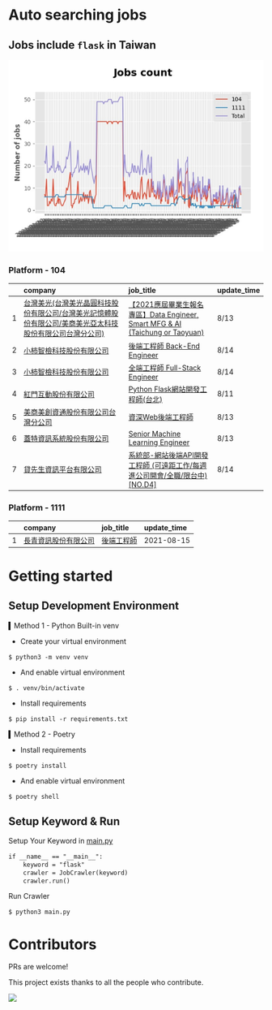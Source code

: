 # Auto searching jobs

## Jobs include `flask` in Taiwan 

 ![image](./doc/plot_img.jpg)


### Platform - 104


|    | company                                                                                                                  | job_title                                                                                                                         | update_time   |
|---:|:-------------------------------------------------------------------------------------------------------------------------|:----------------------------------------------------------------------------------------------------------------------------------|:--------------|
|  1 | [台灣美光(台灣美光晶圓科技股份有限公司/台灣美光記憶體股份有限公司/美商美光亞太科技股份有限公司台灣分公司)](https://www.104.com.tw/company/10ww9gpk?jobsource=2018indexpoc) | [【2021應屆畢業生報名專區】Data Engineer, Smart MFG &amp; AI (Taichung or Taoyuan)](https://www.104.com.tw/job/7ag8f?jobsource=2018indexpoc) | 8/13          |
|  2 | [小柿智檢科技股份有限公司](https://www.104.com.tw/company/1a2x6bl77l?jobsource=2018indexpoc)                                         | [後端工程師 Back-End Engineer](https://www.104.com.tw/job/71bmd?jobsource=2018indexpoc)                                                | 8/14          |
|  3 | [小柿智檢科技股份有限公司](https://www.104.com.tw/company/1a2x6bl77l?jobsource=2018indexpoc)                                         | [全端工程師 Full-Stack Engineer](https://www.104.com.tw/job/71bmz?jobsource=2018indexpoc)                                              | 8/14          |
|  4 | [紅門互動股份有限公司](https://www.104.com.tw/company/oh4m67k?jobsource=jolist_b_relevance)                                        | [Python Flask網站開發工程師(台北)](https://www.104.com.tw/job/6xtfl?jobsource=jolist_b_relevance)                                          | 8/11          |
|  5 | [美商美創資通股份有限公司台灣分公司](https://www.104.com.tw/company/1a2x6bjdsb?jobsource=2018indexpoc)                                    | [資深Web後端工程師](https://www.104.com.tw/job/6y6f0?jobsource=2018indexpoc)                                                             | 8/13          |
|  6 | [蓋特資訊系統股份有限公司](https://www.104.com.tw/company/1a2x6biptb?jobsource=jolist_b_relevance)                                   | [Senior Machine Learning Engineer](https://www.104.com.tw/job/6e6r8?jobsource=jolist_b_relevance)                                 | 8/13          |
|  7 | [貸先生資訊平台有限公司](https://www.104.com.tw/company/1a2x6blnk6?jobsource=2018indexpoc)                                          | [系統部-網站後端API開發工程師 (可遠距工作/每週進公司開會/全職/限台中) [NO.D4]](https://www.104.com.tw/job/7bfnu?jobsource=2018indexpoc)                        | 8/14          |

### Platform - 1111


|    | company                                              | job_title                                      | update_time   |
|---:|:-----------------------------------------------------|:-----------------------------------------------|:--------------|
|  1 | [長青資訊股份有限公司](https://www.1111.com.tw/corp/71694811/) | [後端工程師](https://www.1111.com.tw/job/85012186/) | 2021-08-15    |



# Getting started
## Setup Development Environment
▍Method 1 - Python Built-in venv

- Create your virtual environment
```
$ python3 -m venv venv
```
- And enable virtual environment
```
$ . venv/bin/activate
```
- Install requirements
```
$ pip install -r requirements.txt 
```

▍Method 2 - Poetry
- Install requirements
```
$ poetry install
```
- And enable virtual environment
```
$ poetry shell
```

## Setup Keyword & Run

Setup Your Keyword in [main.py](./main.py#L88)
```
if __name__ == "__main__":
    keyword = "flask"
    crawler = JobCrawler(keyword)
    crawler.run()
```

Run Crawler
```
$ python3 main.py
```

# Contributors
PRs are welcome!

This project exists thanks to all the people who contribute.

<a href="https://github.com/hsuanchi/auto-search-flask-job/graphs/contributors">
  <img src="https://contrib.rocks/image?repo=hsuanchi/auto-search-flask-job"/>
</a>

